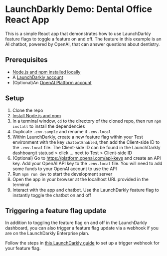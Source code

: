 # LaunchDarkly Demo: Dental Office React App

This is a simple React app that demonstrates how to use LaunchDarkly feature flags to toggle a feature on and off. The feature in this example is an AI chatbot, powered by OpenAI, that can answer questions about dentistry.

## Prerequisites

- [Node.js and npm installed locally](https://docs.npmjs.com/downloading-and-installing-node-js-and-npm)
- A [LaunchDarkly account](https://launchdarkly.com/)
- (Optional)An [OpenAI Platform account](https://platform.openai.com/api-keys)

## Setup

1. Clone the repo
2. [Install Node.js and npm](https://docs.npmjs.com/downloading-and-installing-node-js-and-npm)
3. In a terminal window, `cd` to the directory of the cloned repo, then run `npm install` to install the dependencies
4. Duplicate `.env.sample` and rename it `.env.local`
5. Within LaunchDarkly, create a new feature flag within your Test environment with the key `chatbotEnabled`, then add the Client-side ID to the `.env.local` file. The Client-side ID can be found in the LaunchDarkly dashboargit statusd > click ... next to Test > Client-side ID
6. (Optional) Go to https://platform.openai.com/api-keys and create an API key. Add your OpenAI API key to the `.env.local` file. You will need to add some funds to your OpenAI account to use the API
7. Run `npm run dev` to start the development server
8. Open the app in your browser at the localhost URL provided in the terminal
9. Interact with the app and chatbot. Use the LaunchDarkly feature flag to instantly toggle the chatbot on and off

## Triggering a feature flag update

In addition to toggling the feature flag on and off in the LaunchDarkly dashboard, you can also trigger a feature flag update via a webhook if you are on the LaunchDarkly Enterprise plan.

Follow the steps in [this LaunchDarkly guide](https://docs.launchdarkly.com/home/releases/triggers-create) to set up a trigger webhook for your feature flag.